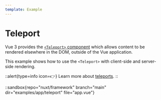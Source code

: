 ```yaml
---
template: Example
---
```


# Teleport

Vue 3 provides the [`<Teleport>` component](https://vuejs.org/guide/built-ins/teleport.html) which allows content to be rendered elsewhere in the DOM, outside of the Vue application.

This example shows how to use the `<Teleport>` with client-side and server-side rendering.

::alert{type=info icon=👉}
Learn more about [teleports](/docs/usage/teleports).
::

::sandbox{repo="nuxt/framework" branch="main" dir="examples/app/teleport" file="app.vue"}
